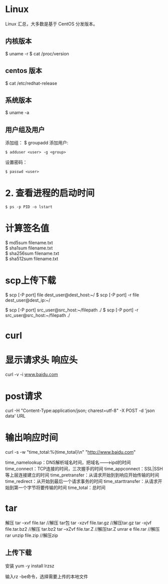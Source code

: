 # Linux

Linux 汇总，大多数是基于 CentOS 分发版本。

## 内核版本
$ uname -r
$ cat  /proc/version

## centos 版本
$ cat /etc/redhat-release

## 系统版本
$ uname -a

## 用户组及用户

添加组：
$ groupadd <group>
添加用户:  

```
$ adduser <user> -g <group>
```
设置密码：

``` 
$ passwd <user>
```
# 2. 查看进程的启动时间
```
$ ps -p PID -o lstart
```

# 计算签名值

$ md5sum filename.txt  
$ sha1sum filename.txt  
$ sha256sum filename.txt  
$ sha512sum filename.txt

# scp上传下载

$ scp [-P port] file dest_user@dest_host:~/
$ scp [-P port] -r file dest_user@dest_ip:~/

$ scp [-P port] src_user@src_host:~/filepath ./
$ scp [-P port] -r src_user@src_host:~/filepath ./


# curl

# 显示请求头 响应头
curl -v -i www.baidu.com

# post请求

curl -H "Content-Type:application/json; charest=utf-8" -X POST -d 'json data' URL

# 输出响应时间
curl -s -w "time_total:%{time_total}\n" "http://www.baidu.com"

time_namelookup：DNS解析域名时间，把域名--->ipd的时间
time_connect：TCP连接的时间，三次握手的时间
time_appconnect：SSL|SSH等上层连接建立的时间
time_pretransfer：从请求开始到到响应开始传输的时间
time_redirect：从开始到最后一个请求事务的时间
time_starttransfer：从请求开始到第一个字节将要传输的时间
time_total：总时间

# tar

解压
tar –xvf file.tar //解压 tar包
tar -xzvf file.tar.gz //解压tar.gz
tar -xjvf file.tar.bz2   //解压 tar.bz2
tar –xZvf file.tar.Z   //解压tar.Z
unrar e file.rar //解压rar
unzip file.zip //解压zip


## 上传下载

安装
yum -y install lrzsz 

输入rz -be命令，选择需要上传的本地文件 
